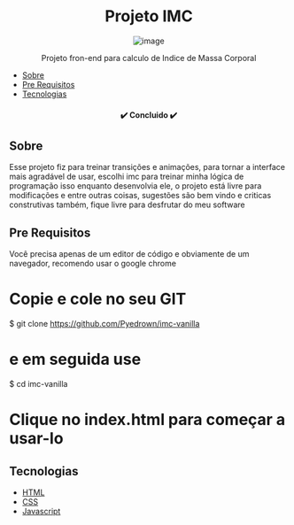 <h1 align="center">Projeto IMC</h1>

<div align="center">
  <img src="https://github.com/Pyedrown/imc-vanilla/blob/main/presentation/Projeto%20imc.gif" alt="image"/>
</div>


<p align="center">Projeto fron-end para calculo de Indice de Massa Corporal</p>

* [Sobre](#Sobre)
* [Pre Requisitos](#Pre-requisitos)
* [Tecnologias](#tecnologias)

<h4 align="center">
 ✔️ Concluido ✔️
</h4>

## Sobre
Esse projeto fiz para treinar transições e animações, para tornar a interface mais agradável de usar, escolhi imc para treinar minha lógica de programação
isso enquanto desenvolvia ele, o projeto está livre para modificações e entre outras coisas, sugestões são bem vindo e criticas construtivas também, fique livre para desfrutar do meu software

## Pre Requisitos
Você precisa apenas de um editor de código e obviamente de um navegador, recomendo usar o google chrome

# Copie e cole no seu GIT
$ git clone https://github.com/Pyedrown/imc-vanilla

# e em seguida use
$ cd imc-vanilla

# Clique no index.html para começar a usar-lo

## Tecnologias

- [HTML](https://developer.mozilla.org/pt-BR/docs/Web/HTML)
- [CSS](https://developer.mozilla.org/pt-BR/docs/Web/CSS)
- [Javascript](https://developer.mozilla.org/pt-BR/docs/Web/JavaScript)
